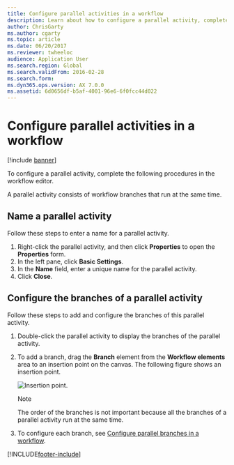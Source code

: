 ```yaml
---
title: Configure parallel activities in a workflow
description: Learn about how to configure a parallel activity, complete the following procedures in the workflow editor, including an overview on naming a parallel activity.
author: ChrisGarty
ms.author: cgarty
ms.topic: article
ms.date: 06/20/2017
ms.reviewer: twheeloc
audience: Application User
ms.search.region: Global
ms.search.validFrom: 2016-02-28
ms.search.form: 
ms.dyn365.ops.version: AX 7.0.0
ms.assetid: 6d0656df-b5af-4001-96e6-6f0fcc44d022
---
```


# Configure parallel activities in a workflow

[!include [banner](../includes/banner.md)]

To configure a parallel activity, complete the following procedures in the workflow editor.

A parallel activity consists of workflow branches that run at the same time.

## Name a parallel activity

Follow these steps to enter a name for a parallel activity.

1. Right-click the parallel activity, and then click **Properties** to open the **Properties** form.
2. In the left pane, click **Basic Settings**.
3. In the **Name** field, enter a unique name for the parallel activity.
4. Click **Close**.

## Configure the branches of a parallel activity

Follow these steps to add and configure the branches of this parallel activity.

1. Double-click the parallel activity to display the branches of the parallel activity.
2. To add a branch, drag the **Branch** element from the **Workflow elements** area to an insertion point on the canvas. The following figure shows an insertion point.

    ![Insertion point.](./media/workflow_insertionpoint.gif)

    > [!NOTE]
    > The order of the branches is not important because all the branches of a parallel activity run at the same time.

3. To configure each branch, see [Configure parallel branches in a workflow](configure-parallel-branch-workflow.md).


[!INCLUDE[footer-include](../../../includes/footer-banner.md)]

